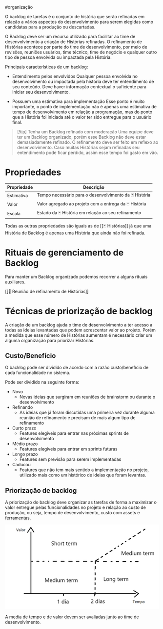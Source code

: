 #organização

O backlog de tarefas é o conjunto de história que serão refinadas em relação a vários aspectos do desenvolvimento para serem elegidas como candidatas para a produção ou descartadas.

O Backlog deve ser um recurso utilizado para facilitar ao time de desenvolvimento a criação de Histórias refinadas. O refinamento de Histórias acontece por parte do time de desenvolvimento, por meio de revisões, reuniões usuários, time técnico, time de negócio e qualquer outro tipo de pessoa envolvida ou impactada pela História.

Principais características de um backlog:

- Entendimento pelos envolvidos
Qualquer pessoa envolvida no desenvolvimento ou impactada pela história deve ter entendimento de seu conteúdo. Deve haver informação contextual o suficiente para iniciar seu desenvolvimento. 

- Possuem uma estimativa para implementação
Esse ponto é muito importante, o ponto de implementação não é apenas uma estimativa de tempo de desenvolvimento em relação a programação, mas do ponto que a História foi iniciada até o valor ter sido entregue para o usuário final.

> [!tip] Tenha um Backlog refinado com moderação
Uma equipe deve ter um Backlog organizado, porém esse Backlog não deve estar demasiadamente refinado. O refinamento deve ser feito em reflexo ao desenvolvimento. Caso muitas Histórias sejam refinadas seu entendimento pode ficar perdido, assim esse tempo foi gasto em vão.

# Propriedades

| Propriedade | Descrição                                              |
| ----------- | ------------------------------------------------------ |
| Estimativa  | Tempo necessário para o desenvolvimento da 🃏 História |
| Valor       | Valor agregado ao projeto com a entrega da 🃏 História |
| Escala      | Estado da 🃏 História em relação ao seu refinamento    | 

Todas as outras propriedades são iguais as de [[🃏 Histórias]] já que uma História de Backlog é apenas uma História que ainda não foi refinada.

# Rituais de gerenciamento de Backlog

Para manter um Backlog organizado podemos recorrer a alguns rituais auxiliares.

[[💎 Reunião de refinamento de Histórias]]

# Técnicas de priorização de backlog

A criação de um backlog ajuda o time de desenvolvimento a ter acesso a todas as ideias levantadas que podem acrescentar valor ao projeto. Porém a medida que esse número de Histórias aumentam é necessário criar um alguma organização para priorizar Histórias.

## Custo/Benefício

O backlog pode ser dividido de acordo com a razão custo/benefício de cada funcionalidade no sistema.

Pode ser dividido na seguinte forma:

- Novo
  - Novas ideias que surgiram em reuniões de brainstorm ou durante o desenvolvimento
- Refinando
  - As ideias que já foram discutidas uma primeira vez durante alguma reunião de refinamento e precisam de mais algum tipo de refinamento
- Curto prazo
  - Features elegíveis para entrar nas próximas sprints de desenvolvimento
- Médio prazo
  - Features elegíveis para entrar em sprints futuras 
- Longo prazo
  - Features sem previsão para serem implementadas 
- Caducou
  - Features que não tem mais sentido a implementação no projeto, utilizado mais como um histórico de ideias que foram levantas. 

## Priorização de backlog

A priorização do backlog deve organizar as tarefas de forma a maximizar o valor entregue pelas funcionalidades no projeto e relação ao custo de produção, ou seja, tempo de desenvolvimento, custo com assets e ferramentas.

![](project_management/_images/matrix_priorization.png)

A media de tempo e de valor devem ser avaliadas junto ao time de desenvolvimento.